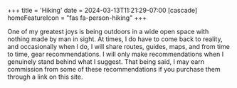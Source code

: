 +++
title = 'Hiking'
date = 2024-03-13T11:21:29-07:00
[cascade]
homeFeatureIcon = "fas fa-person-hiking"
+++

One of my greatest joys is being outdoors in a wide open space with nothing made by man in sight. At times, I do have to come back to reality, and occasionally when I do, I will share routes, guides, maps, and from time to time, gear recommendations. I will only make recommendations when I genuinely stand behind what I suggest. That being said, I may earn commission from some of these recommendations if you purchase them through a link on this site.